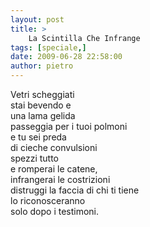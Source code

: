 ```yaml
---
layout: post
title: >
    La Scintilla Che Infrange
tags: [speciale,]
date: 2009-06-28 22:58:00
author: pietro
---
```

Vetri scheggiati<br/>stai bevendo e<br/>una lama gelida<br/>passeggia per i tuoi polmoni<br/>e tu sei preda<br/>di cieche convulsioni<br/>spezzi tutto<br/>e romperai le catene,<br/>infrangerai le costrizioni<br/>distruggi la faccia di chi ti tiene<br/>lo riconosceranno<br/>solo dopo i testimoni.
